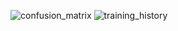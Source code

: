 
![confusion_matrix](https://github.com/user-attachments/assets/4cf263b9-d5bd-4396-ad7f-82fda8a824aa)
![training_history](https://github.com/user-attachments/assets/7706d4a0-e247-4f82-9881-9b20aaf2bbb9)
